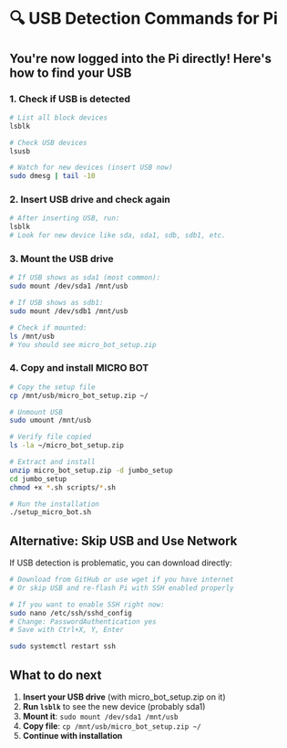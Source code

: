 # 🔍 USB Detection Commands for Pi

## You're now logged into the Pi directly! Here's how to find your USB

### 1. Check if USB is detected

```bash
# List all block devices
lsblk

# Check USB devices
lsusb

# Watch for new devices (insert USB now)
sudo dmesg | tail -10
```

### 2. Insert USB drive and check again

```bash
# After inserting USB, run:
lsblk
# Look for new device like sda, sda1, sdb, sdb1, etc.
```

### 3. Mount the USB drive

```bash
# If USB shows as sda1 (most common):
sudo mount /dev/sda1 /mnt/usb

# If USB shows as sdb1:
sudo mount /dev/sdb1 /mnt/usb

# Check if mounted:
ls /mnt/usb
# You should see micro_bot_setup.zip
```

### 4. Copy and install MICRO BOT

```bash
# Copy the setup file
cp /mnt/usb/micro_bot_setup.zip ~/

# Unmount USB
sudo umount /mnt/usb

# Verify file copied
ls -la ~/micro_bot_setup.zip

# Extract and install
unzip micro_bot_setup.zip -d jumbo_setup
cd jumbo_setup
chmod +x *.sh scripts/*.sh

# Run the installation
./setup_micro_bot.sh
```

## Alternative: Skip USB and Use Network

If USB detection is problematic, you can download directly:

```bash
# Download from GitHub or use wget if you have internet
# Or skip USB and re-flash Pi with SSH enabled properly

# If you want to enable SSH right now:
sudo nano /etc/ssh/sshd_config
# Change: PasswordAuthentication yes
# Save with Ctrl+X, Y, Enter

sudo systemctl restart ssh
```

## What to do next

1. **Insert your USB drive** (with micro_bot_setup.zip on it)
2. **Run `lsblk`** to see the new device (probably sda1)
3. **Mount it**: `sudo mount /dev/sda1 /mnt/usb`
4. **Copy file**: `cp /mnt/usb/micro_bot_setup.zip ~/`
5. **Continue with installation**
